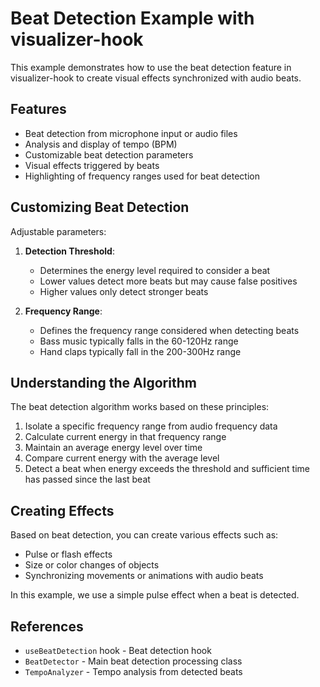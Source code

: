 # Beat Detection Example with visualizer-hook

This example demonstrates how to use the beat detection feature in visualizer-hook to create visual effects synchronized with audio beats.

## Features

- Beat detection from microphone input or audio files
- Analysis and display of tempo (BPM)
- Customizable beat detection parameters
- Visual effects triggered by beats
- Highlighting of frequency ranges used for beat detection

## Customizing Beat Detection

Adjustable parameters:

1. **Detection Threshold**:
   - Determines the energy level required to consider a beat
   - Lower values detect more beats but may cause false positives
   - Higher values only detect stronger beats

2. **Frequency Range**:
   - Defines the frequency range considered when detecting beats
   - Bass music typically falls in the 60-120Hz range
   - Hand claps typically fall in the 200-300Hz range

## Understanding the Algorithm

The beat detection algorithm works based on these principles:

1. Isolate a specific frequency range from audio frequency data
2. Calculate current energy in that frequency range
3. Maintain an average energy level over time
4. Compare current energy with the average level
5. Detect a beat when energy exceeds the threshold and sufficient time has passed since the last beat

## Creating Effects

Based on beat detection, you can create various effects such as:

- Pulse or flash effects
- Size or color changes of objects
- Synchronizing movements or animations with audio beats

In this example, we use a simple pulse effect when a beat is detected.

## References

- `useBeatDetection` hook - Beat detection hook
- `BeatDetector` - Main beat detection processing class
- `TempoAnalyzer` - Tempo analysis from detected beats
